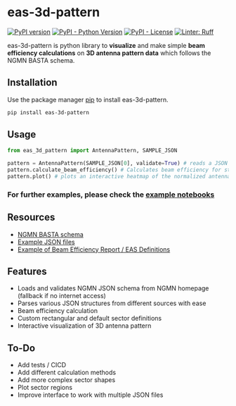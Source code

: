 # eas-3d-pattern

[![PyPI version](https://img.shields.io/pypi/v/eas-3d-pattern.svg)](https://pypi.org/project/eas-3d-pattern/)
[![PyPI - Python Version](https://img.shields.io/pypi/pyversions/eas-3d-pattern.svg)](https://pypi.org/project/eas-3d-pattern/)
[![PyPI - License](https://img.shields.io/pypi/l/eas-3d-pattern.svg)](https://github.com/Ericsson/eas-3d-pattern/blob/main/LICENSE)
[![Linter: Ruff](https://img.shields.io/badge/Linter-Ruff-blue.svg)](https://github.com/astral-sh/ruff)

eas-3d-pattern is python library to **visualize** and make simple **beam efficiency calculations** on **3D antenna pattern data** which follows the NGMN BASTA schema.


## Installation

Use the package manager [pip](https://pip.pypa.io/en/stable/) to install eas-3d-pattern.

```bash
pip install eas-3d-pattern
```

## Usage
```python
from eas_3d_pattern import AntennaPattern, SAMPLE_JSON

pattern = AntennaPattern(SAMPLE_JSON[0], validate=True) # reads a JSON and validates schema
pattern.calculate_beam_efficiency() # Calculates beam efficiency for standard EAS regions
pattern.plot() # plots an interactive heatmap of the normalized antenna pattern
```

### For further examples, please check the [example notebooks](https://github.com/Ericsson/eas-3d-pattern/tree/main/notebooks)


## Resources
*   [NGMN BASTA schema](https://www.ngmn.org/schema/basta/NGMN_BASTA_AA_3drp_JSON_Schema_WP3_0_latest.json)
*   [Example JSON files](https://www.ngmn.org/schema/basta/)
*   [Example of Beam Efficiency Report / EAS Definitions](https://erilink.internal.ericsson.com/eridoc/erl/objectId/09004cffd60af4fb?docno=2%2F0363-KRE2014818%2F21&option=download&format=pdf)

## Features
*   Loads and validates NGMN JSON schema from NGMN homepage (fallback if no internet access)
*   Parses various JSON structures from different sources with ease
*   Beam efficiency calculation
*   Custom rectangular and default sector definitions
*   Interactive visualization of 3D antenna pattern

## To-Do
*   Add tests / CICD
*   Add different calculation methods
*   Add more complex sector shapes
*   Plot sector regions
*   Improve interface to work with multiple JSON files
